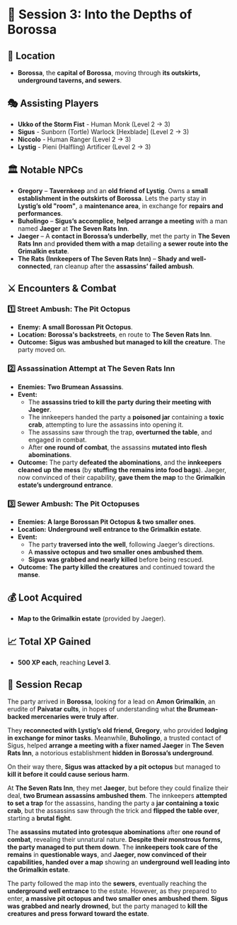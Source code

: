 # 📜 Session 3: Into the Depths of Borossa

## 📍 **Location**

- **Borossa**, the **capital of Borossa**, moving through **its outskirts, underground taverns, and sewers**.

## 🎭 **Assisting Players**

- **Ukko of the Storm Fist** - Human Monk (Level 2 → 3)
- **Sigus** - Sunborn (Tortle) Warlock [Hexblade] (Level 2 → 3)
- **Niccolo** - Human Ranger (Level 2 → 3)
- **Lystig** - Pieni (Halfling) Artificer (Level 2 → 3)

## 🏛 **Notable NPCs**

- **Gregory** – **Tavernkeep** and an **old friend of Lystig**. Owns a **small establishment in the outskirts of Borossa**. Lets the party stay in **Lystig’s old "room"**, a **maintenance area**, in exchange for **repairs and performances**.
- **Buholingo** – **Sigus’s accomplice**, **helped arrange a meeting** with a man named **Jaeger** at **The Seven Rats Inn**.
- **Jaeger** – A **contact in Borossa’s underbelly**, met the party in **The Seven Rats Inn** and **provided them with a map** detailing **a sewer route into the Grimalkin estate**.
- **The Rats (Innkeepers of The Seven Rats Inn)** – **Shady and well-connected**, ran cleanup after the **assassins’ failed ambush**.

## ⚔ **Encounters & Combat**

### **1️⃣ Street Ambush: The Pit Octopus**

- **Enemy:** **A small Borossan Pit Octopus**.
- **Location:** **Borossa's backstreets**, en route to **The Seven Rats Inn**.
- **Outcome:** **Sigus was ambushed but managed to kill the creature**. The party moved on.

### **2️⃣ Assassination Attempt at The Seven Rats Inn**

- **Enemies:** **Two Brumean Assassins**.
- **Event:**
  - The **assassins tried to kill the party during their meeting with Jaeger**.
  - The innkeepers handed the party a **poisoned jar** containing a **toxic crab**, attempting to lure the assassins into opening it.
  - The assassins saw through the trap, **overturned the table**, and engaged in combat.
  - After **one round of combat**, the assassins **mutated into flesh abominations**.
- **Outcome:** The party **defeated the abominations**, and the **innkeepers cleaned up the mess** (by **stuffing the remains into food bags**). Jaeger, now convinced of their capability, **gave them the map** to the **Grimalkin estate’s underground entrance**.

### **3️⃣ Sewer Ambush: The Pit Octopuses**

- **Enemies:** **A large Borossan Pit Octopus & two smaller ones**.
- **Location:** **Underground well entrance to the Grimalkin estate**.
- **Event:**
  - The party **traversed into the well**, following Jaeger’s directions.
  - A **massive octopus and two smaller ones ambushed them**.
  - **Sigus was grabbed and nearly killed** before being rescued.
- **Outcome:** **The party killed the creatures** and continued toward the **manse**.

## 💰 **Loot Acquired**

- **Map to the Grimalkin estate** (provided by Jaeger).

## 📈 **Total XP Gained**

- **500 XP each**, reaching **Level 3**.

## 📖 **Session Recap**

The party arrived in **Borossa**, looking for a lead on **Amon Grimalkin**, an erudite of **Paivatar cults**, in hopes of understanding what **the Brumean-backed mercenaries were truly after**.

They **reconnected with Lystig’s old friend, Gregory**, who provided **lodging in exchange for minor tasks**. Meanwhile, **Buholingo**, a trusted contact of Sigus, helped **arrange a meeting with a fixer named Jaeger** in **The Seven Rats Inn**, a notorious establishment **hidden in Borossa’s underground**.

On their way there, **Sigus was attacked by a pit octopus** but managed to **kill it before it could cause serious harm**.

At **The Seven Rats Inn**, they met **Jaeger**, but before they could finalize their deal, **two Brumean assassins ambushed them**. The innkeepers **attempted to set a trap** for the assassins, handing the party a **jar containing a toxic crab**, but the assassins saw through the trick and **flipped the table over**, starting a **brutal fight**.

The **assassins mutated into grotesque abominations** after **one round of combat**, revealing their unnatural nature. **Despite their monstrous forms, the party managed to put them down**. The **innkeepers took care of the remains** in **questionable ways**, and **Jaeger, now convinced of their capabilities, handed over a map** showing an **underground well leading into the Grimalkin estate**.

The party followed the map into the **sewers**, eventually reaching the **underground well entrance** to the estate. However, as they prepared to enter, **a massive pit octopus and two smaller ones ambushed them**. **Sigus was grabbed and nearly drowned**, but the party managed to **kill the creatures and press forward toward the estate**.
